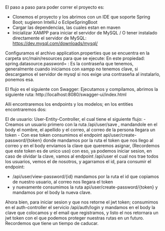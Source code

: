 El paso a paso para poder correr el proyecto es: 
  - Clonemos el proyecto y los abrimos con un IDE que soporte Spring Boot; sugieron IntelliJ o EclipeSpringBoot
  - Cargar las dependencias, las cuales estan en maven
  - Inicializar XAMPP para iniciar el servidor de MySQL / O tener instalado directamente el servidor de MySQL: https://dev.mysql.com/downloads/mysql/
  
Configuramos el archivo application.properties que se encuentra en la carpeta src/main/resources para que se ejecute:
  En este propiedad: spring.datasource.password=       : Es la contraseña que tenemos, generalmente cuando iniciamos con xampp no tenemos clave, si descargamos el servidor de mysql si nos exige una contraseña
  al instalarlo, ponemos esa.


  El flujo es el siguiente con Swagger: 
  Ejecutamos y compilamos, abrimos la siguiente ruta: http://localhost:8080/swagger-ui/index.html

  Alli encontraremos los endpoints y los modelos; en los entities encontraremos dos:

  El de usuario: User-Entity-Controller, el cual tiene el siguiente flujo:
    - Creamos un usuario primero con la ruta /api/user/save , mandandole en el body el nombre, el apellido y el correo, al correo de la persona llegara un token
    - Con ese token consumimos el endpoint api/user/create-password/{token} donde mandamos por la ruta el token que nos llego al correo
    y en el body enviamos la clave que queremos asignar, (Recordemos que este token es de unico uso) con eso, ya podemos iniciar sesion, en caso de olvidar la clave, vamos al endpoint
    /api/user el cual nos trae todos los usuarios, vemos el de nosotros, y agarramos el id, para consumir el endpoint:
  - /api/user/view-password/{id} mandamos por la ruta el id que copiamos de nuestro usuario, al correo nos llegara el token
  - y nuevamente consumimos la ruta api/user/create-password/{token} y mandamos por el body la nueva clave.

Ahora bien, para iniciar sesion y que nos retorne el jwt token; consumimos en el auth-controller el servicio
/api/auth/login y mandamos en el body la clave que colocamos y el email que registramos, y listo el nos retornara un jwt token con el que podemos
proteger nuestras rutas en un futuro. Recordemos que tiene un tiempo de caducar.



